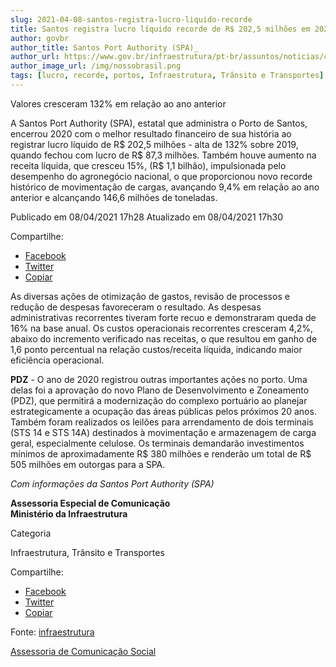 ```yaml
---
slug: 2021-04-08-santos-registra-lucro-liquido-recorde
title: Santos registra lucro líquido recorde de R$ 202,5 milhões em 2020
author: govbr
author_title: Santos Port Authority (SPA)_
author_url: https://www.gov.br/infraestrutura/pt-br/assuntos/noticias/curtas-infraestrutura/2021/4/santos-registra-lucro-liquido-recorde-de-r-202-5-milhoes-em-2020
author_image_url: /img/nossobrasil.png
tags: [lucro, recorde, portos, Infraestrutura, Trânsito e Transportes]
---
```


Valores cresceram 132% em relação ao ano anterior

A Santos Port Authority (SPA), estatal que administra o Porto de Santos, encerrou 2020 com o melhor resultado financeiro de sua história ao registrar lucro líquido de R$ 202,5 milhões - alta de 132% sobre 2019, quando fechou com lucro de R$ 87,3 milhões. Também houve aumento na receita líquida, que cresceu 15%, (R$ 1,1 bilhão), impulsionada pelo desempenho do agronegócio nacional, o que proporcionou novo recorde histórico de movimentação de cargas, avançando 9,4% em relação ao ano anterior e alcançando 146,6 milhões de toneladas.

<!--` `truncate` `-->

Publicado em 08/04/2021 17h28 Atualizado em 08/04/2021 17h30

Compartilhe: 
*   [Facebook](https://www.facebook.com/sharer.php?u=https://www.gov.br/infraestrutura/pt-br/assuntos/noticias/curtas-infraestrutura/2021/4/santos-registra-lucro-liquido-recorde-de-r-202-5-milhoes-em-2020)
*    [Twitter](https://twitter.com/share?text=Santos%20registra%20lucro%20l%C3%ADquido%20recorde%20de%20R%24%20202%2C5%20milh%C3%B5es%20em%202020&url=https://www.gov.br/infraestrutura/resolveuid/be3345efee704e9ab32e22933f099413)
*   [Copiar](https://www.gov.br/infraestrutura/pt-br/assuntos/noticias/curtas-infraestrutura/2021/4/santos-registra-lucro-liquido-recorde-de-r-202-5-milhoes-em-2020)

As diversas ações de otimização de gastos, revisão de processos e redução de despesas favoreceram o resultado. As despesas administrativas recorrentes tiveram forte recuo e demonstraram queda de 16% na base anual. Os custos operacionais recorrentes cresceram 4,2%, abaixo do incremento verificado nas receitas, o que resultou em ganho de 1,6 ponto percentual na relação custos/receita líquida, indicando maior eficiência operacional.

**PDZ** - O ano de 2020 registrou outras importantes ações no porto. Uma delas foi a aprovação do novo Plano de Desenvolvimento e Zoneamento (PDZ), que permitirá a modernização do complexo portuário ao planejar estrategicamente a ocupação das áreas públicas pelos próximos 20 anos. Também foram realizados os leilões para arrendamento de dois terminais (STS 14 e STS 14A) destinados à movimentação e armazenagem de carga geral, especialmente celulose. Os terminais demandarão investimentos mínimos de aproximadamente R$ 380 milhões e renderão um total de R$ 505 milhões em outorgas para a SPA.

_Com informações da Santos Port Authority (SPA)_

**Assessoria Especial de Comunicação**  
**Ministério da Infraestrutura**

Categoria

Infraestrutura, Trânsito e Transportes

Compartilhe: 
*   [Facebook](https://www.facebook.com/sharer.php?u=https://www.gov.br/infraestrutura/pt-br/assuntos/noticias/curtas-infraestrutura/2021/4/santos-registra-lucro-liquido-recorde-de-r-202-5-milhoes-em-2020)
*    [Twitter](https://twitter.com/share?text=Santos%20registra%20lucro%20l%C3%ADquido%20recorde%20de%20R%24%20202%2C5%20milh%C3%B5es%20em%202020&url=https://www.gov.br/infraestrutura/resolveuid/be3345efee704e9ab32e22933f099413)
*   [Copiar](https://www.gov.br/infraestrutura/pt-br/assuntos/noticias/curtas-infraestrutura/2021/4/santos-registra-lucro-liquido-recorde-de-r-202-5-milhoes-em-2020)

Fonte: [infraestrutura](https://www.gov.br/infraestrutura/pt-br)

[Assessoria de Comunicação Social](/docs/infraestrutura/links)
